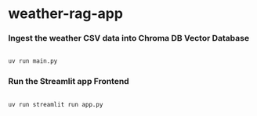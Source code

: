 # weather-rag-app


### Ingest the weather CSV data into Chroma DB Vector Database

```bash

uv run main.py

```

### Run the Streamlit app Frontend

```bash

uv run streamlit run app.py

```

